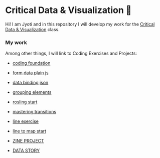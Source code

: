 # Critical Data & Visualization 🦕

Hi! I am Jyoti and in this repository I will develop my work for the [Critical Data & Visualization](https://github.com/leoneckert/critical-data-and-visualization-spring-2021) class.

### My work

Among other things, I will link to Coding Exercises and Projects:

- [coding foundation](https://github.com/koapushjin/Spring2021-Critical-Data-and-Visualization/tree/main/coding-exercises/1-coding-foundation)
- [form data plain js](https://github.com/koapushjin/Spring2021-Critical-Data-and-Visualization/tree/main/coding-exercises/2-form-data-plain-js)
- [data binding json](https://github.com/koapushjin/Spring2021-Critical-Data-and-Visualization/tree/main/coding-exercises/3-data-binding-json)
- [grouping elements](https://github.com/koapushjin/Spring2021-Critical-Data-and-Visualization/tree/main/coding-exercises/4-grouping-elements)
- [rosling start](https://github.com/koapushjin/Spring2021-Critical-Data-and-Visualization/tree/main/coding-exercises/5-rosling-start)
- [mastering transitions](https://github.com/koapushjin/Spring2021-Critical-Data-and-Visualization/tree/main/coding-exercises/6-Mastering-Transitions)
- [line exercise](https://github.com/koapushjin/Spring2021-Critical-Data-and-Visualization/tree/main/coding-exercises/7-line-exercise)
- [line to map start](https://github.com/koapushjin/Spring2021-Critical-Data-and-Visualization/tree/main/coding-exercises/8-line-to-map-start)

- [ZINE PROJECT](https://github.com/koapushjin/Spring2021-Critical-Data-and-Visualization/tree/main/projects/zine-project)
- [DATA STORY](https://github.com/koapushjin/Spring2021-Critical-Data-and-Visualization/tree/main/projects/data-story)
